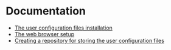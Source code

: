 # Documentation

-   [The user configuration files installation](./user_config_files_installation.md)
-   [The web browser setup](./web_browser_setup.md)
-   [Creating a repository for storing the user configuration files](./creating_user_config_files_repo.md)

